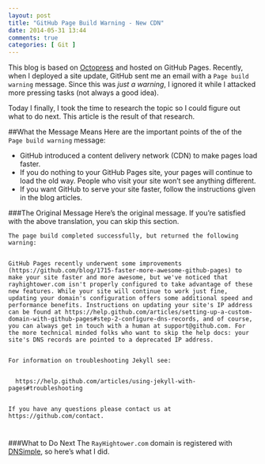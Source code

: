 ```yaml
---
layout: post
title: "GitHub Page Build Warning - New CDN"
date: 2014-05-31 13:44
comments: true
categories: [ Git ]
---
```

This blog is based on [Octopress](http://octopress.org/) and hosted on GitHub Pages. Recently, when I deployed a site update, GitHub sent me an email with a `Page build warning` message. Since this was _just a warning_, I ignored it while I attacked more pressing tasks (not always a good idea).

Today I finally, I took the time to research the topic so I could figure out what to do next. This article is the result of that research.
<!--more-->
##What the Message Means
Here are the important points of the of the `Page build warning` message:

* GitHub introduced a content delivery network (CDN) to make pages load faster.
* If you do nothing to your GitHub Pages site, your pages will continue to load the old way. People who visit your site won’t see anything different.
* If you want GitHub to serve your site faster, follow the instructions given in the blog articles.

###The Original Message
Here’s the original message. If you’re satisfied with the above translation, you can skip this section.

```
The page build completed successfully, but returned the following warning:


GitHub Pages recently underwent some improvements (https://github.com/blog/1715-faster-more-awesome-github-pages) to make your site faster and more awesome, but we've noticed that rayhightower.com isn't properly configured to take advantage of these new features. While your site will continue to work just fine, updating your domain's configuration offers some additional speed and performance benefits. Instructions on updating your site's IP address can be found at https://help.github.com/articles/setting-up-a-custom-domain-with-github-pages#step-2-configure-dns-records, and of course, you can always get in touch with a human at support@github.com. For the more technical minded folks who want to skip the help docs: your site's DNS records are pointed to a deprecated IP address.


For information on troubleshooting Jekyll see:


  https://help.github.com/articles/using-jekyll-with-pages#troubleshooting


If you have any questions please contact us at https://github.com/contact.

```

#
###What to Do Next
The `RayHightower.com` domain is registered with [DNSimple](http://dnsimple.com), so here’s what I did.


